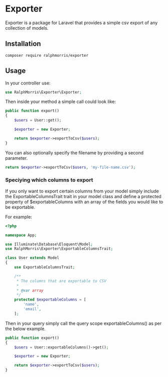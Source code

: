 # Exporter

Exporter is a package for Laravel that provides a simple csv export of any collection of models.

## Installation

```
composer require ralphmorris/exporter
```

## Usage

In your controller use:

```php
use RalphMorris\Exporter\Exporter;
```

Then inside your method a simple call could look like:

```php
public function export()
{
    $users = User::get();

    $exporter = new Exporter;

    return $exporter->exportToCsv($users);
}
```

You can also optionally specify the filename by providing a second parameter.

```php
return $exporter->exportToCsv($users, 'my-file-name.csv');
```

### Speciying which columns to export

If you only want to export certain columns from your model simply include the ExportableColumnsTrait trait in your model class and define a protected property of $exportableColumns with an array of the fields you would like to be exportable.

For example:

```php
<?php

namespace App;

use Illuminate\Database\Eloquent\Model;
use RalphMorris\Exporter\ExportableColumnsTrait;

class User extends Model
{
	use ExportableColumnsTrait;

	/**
	 * The columns that are exportable to CSV
	 * 
	 * @var array
	 */
    protected $exportableColumns = [
        'name',
        'email',
    ];
```

Then in your query simply call the query scope exportableColumns() as per the below example.

```php
public function export()
{
    $users = User::exportableColumns()->get();

    $exporter = new Exporter;

    return $exporter->exportToCsv($users);
}
```